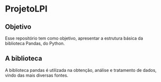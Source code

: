 # ProjetoLPI

## Objetivo
Esse repositório tem como objetivo, apresentar a estrutura básica da biblioteca Pandas, do Python.

## A biblioteca
A biblioteca pandas é utilizada na obtenção, análise e tratamento de dados, vindo das mais diversas fontes. 

